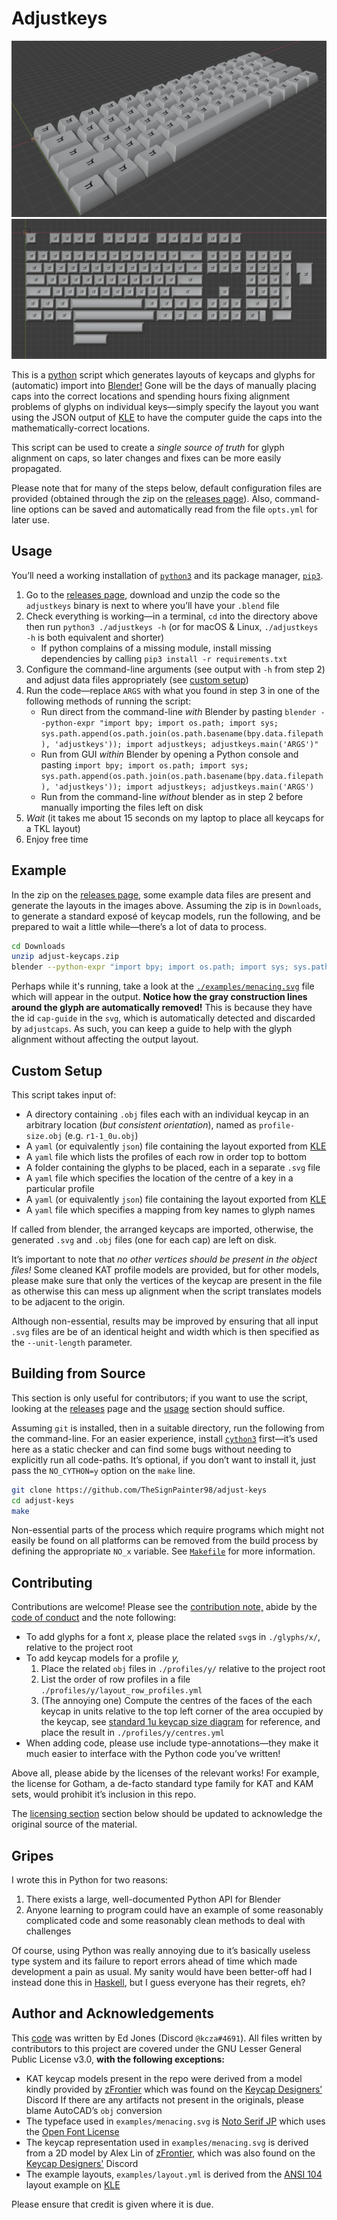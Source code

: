 # Adjustkeys

![An example adjustcaps layout in blender](https://raw.githubusercontent.com/TheSignPainter98/adjust-keys/master/img/menacing-60.png)
![An example adjustglyphs layout in blender](https://raw.githubusercontent.com/TheSignPainter98/adjust-keys/master/img/menacing-layout.png)

This is a [python][python] script which generates layouts of keycaps and glyphs for (automatic) import into [Blender!][blender]
Gone will be the days of manually placing caps into the correct locations and spending hours fixing alignment problems of glyphs on individual keys—simply specify the layout you want using the JSON output of [KLE][kle] to have the computer guide the caps into the mathematically-correct locations.

This script can be used to create a _single source of truth_ for glyph alignment on caps, so later changes and fixes can be more easily propagated.

Please note that for many of the steps below, default configuration files are provided (obtained through the zip on the [releases page][releases]).
Also, command-line options can be saved and automatically read from the file `opts.yml` for later use.

## Usage

You’ll need a working installation of [`python3`][python] and its package manager, [`pip3`][pip].

1. Go to the [releases page][releases], download and unzip the code so the `adjustkeys` binary is next to where you’ll have your `.blend` file
2. Check everything is working—in a terminal, `cd` into the directory above then run `python3 ./adjustkeys -h` (or for macOS &amp; Linux, `./adjustkeys -h` is both equivalent and shorter)
	- If python complains of a missing module, install missing dependencies by calling `pip3 install -r requirements.txt`
3. Configure the command-line arguments (see output with `-h` from step 2) and adjust data files appropriately (see [custom setup](#custom-setup))
4. Run the code—replace `ARGS` with what you found in step 3 in one of the following methods of running the script:
	- Run direct from the command-line _with_ Blender by pasting `blender --python-expr "import bpy; import os.path; import sys; sys.path.append(os.path.join(os.path.basename(bpy.data.filepath), 'adjustkeys')); import adjustkeys; adjustkeys.main('ARGS')"`
	- Run from GUI _within_ Blender by opening a Python console and pasting `import bpy; import os.path; import sys; sys.path.append(os.path.join(os.path.basename(bpy.data.filepath), 'adjustkeys')); import adjustkeys; adjustkeys.main('ARGS')`
	- Run from the command-line _without_ blender as in step 2 before manually importing the files left on disk
5. _Wait_ (it takes me about 15 seconds on my laptop to place all keycaps for a TKL layout)
6. Enjoy free time

## Example

In the zip on the [releases page][releases], some example data files are present and generate the layouts in the images above.
Assuming the zip is in `Downloads`, to generate a standard exposé of keycap models, run the following, and be prepared to wait a little while—there’s a lot of data to process.

```bash
cd Downloads
unzip adjust-keycaps.zip
blender --python-expr "import bpy; import os.path; import sys; sys.path.append(os.path.join(os.path.basename(bpy.data.filepath), 'adjustcaps')); import adjustcaps; adjustcaps.main('-v3')"
```

Perhaps while it's running, take a look at the [`./examples/menacing.svg`][menacing] file which will appear in the output.
**Notice how the gray construction lines around the glyph are automatically removed!**
This is because they have the id `cap-guide` in the `svg`, which is automatically detected and discarded by `adjustcaps`.
As such, you can keep a guide to help with the glyph alignment without affecting the output layout.

## Custom Setup

This script takes input of:

- A directory containing `.obj` files each with an individual keycap in an arbitrary location (_but consistent orientation_), named as `profile-size.obj` (e.g. `r1-1_0u.obj`)
- A `yaml` (or equivalently `json`) file containing the layout exported from [KLE][kle]
- A `yaml` file which lists the profiles of each row in order top to bottom
- A folder containing the glyphs to be placed, each in a separate `.svg` file
- A `yaml` file which specifies the location of the centre of a key in a particular profile
- A `yaml` (or equivalently `json`) file containing the layout exported from [KLE][kle]
- A `yaml` file which specifies a mapping from key names to glyph names

If called from blender, the arranged keycaps are imported, otherwise, the generated `.svg` and `.obj` files (one for each cap) are left on disk.

It’s important to note that _no other vertices should be present in the object files!_
Some cleaned KAT profile models are provided, but for other models, please make sure that only the vertices of the keycap are present in the file as otherwise this can mess up alignment when the script translates models to be adjacent to the origin.

Although non-essential, results may be improved by ensuring that all input `.svg` files are be of an identical height and width which is then specified as the `--unit-length` parameter.

## Building from Source

This section is only useful for contributors; if you want to use the script, looking at the [releases][releases] page and the [usage](#usage) section should suffice.

Assuming `git` is installed, then in a suitable directory, run the following from the command-line.
For an easier experience, install [`cython3`][cython] first—it’s used here as a static checker and can find some bugs without needing to explicitly run all code-paths.
It’s optional, if you don’t want to install it, just pass the `NO_CYTHON=y` option on the `make` line.

```bash
git clone https://github.com/TheSignPainter98/adjust-keys
cd adjust-keys
make
```

Non-essential parts of the process which require programs which might not easily be found on all platforms can be removed from the build process by defining the appropriate `NO_x` variable.
See [`Makefile`][makefile] for more information.

## Contributing

Contributions are welcome!
Please see the [contribution note,][contrib-note] abide by the [code of conduct][code-of-conduct] and the note following:

- To add glyphs for a font _x,_ please place the related `svg`s in `./glyphs/x/`, relative to the project root
- To add keycap models for a profile _y,_
	1. Place the related `obj` files in `./profiles/y/` relative to the project root
	2. List the order of row profiles in a file `./profiles/y/layout_row_profiles.yml`
	3. (The annoying one) Compute the centres of the faces of the each keycap in units relative to the top left corner of the area occupied by the keycap, see [standard 1u keycap size diagram][keycap-info] for reference, and place the result in `./profiles/y/centres.yml`
- When adding code, please use include type-annotations—they make it much easier to interface with the Python code you’ve written!

Above all, please abide by the licenses of the relevant works!
For example, the license for Gotham, a de-facto standard type family for KAT and KAM sets, would prohibit it’s inclusion in this repo.

The [licensing section](#author-and-acknowledgements) section below should be updated to acknowledge the original source of the material.

## Gripes

I wrote this in Python for two reasons:

1. There exists a large, well-documented Python API for Blender
2. Anyone learning to program could have an example of some reasonably complicated code and some reasonably clean methods to deal with challenges

Of course, using Python was really annoying due to it’s basically useless type system and its failure to report errors ahead of time which made development a pain as usual.
My sanity would have been better-off had I instead done this in [Haskell][haskell], but I guess everyone has their regrets, eh?

## Author and Acknowledgements

This [code][github] was written by Ed Jones (Discord `@kcza#4691`).
All files written by contributors to this project are covered under the GNU Lesser General Public License v3.0, **with the following exceptions:**

- KAT keycap models present in the repo were derived from a model kindly provided by [zFrontier][zfrontier] which was found on the [Keycap Designers’][keycap-designers-discord] Discord
  If there are any artifacts not present in the originals, please blame AutoCAD’s `obj` conversion
- The typeface used in `examples/menacing.svg` is [Noto Serif JP][noto-serif-jp] which uses the [Open Font License][ofl]
- The keycap representation used in `examples/menacing.svg` is derived from a 2D model by Alex Lin of [zFrontier][zfrontier], which was also found on the [Keycap Designers'][keycap-designers-discord] Discord
- The example layouts, `examples/layout.yml` is derived from the [ANSI 104][kle-ansi-104] layout example on [KLE][kle]

Please ensure that credit is given where it is due.

[blender]: https://www.blender.org
[contrib-note]: https://github.com/TheSignPainter98/adjust-keys/blob/master/.github/CONTRIBUTING.md
[code-of-conduct]: https://github.com/TheSignPainter98/adjust-keys/blob/master/.github/CODE_OF_CONDUCT.md
[cython]: https://cython.org
[github]: https://www.github.com/TheSignPainter98/adjust-keys
[haskell]: https://wiki.haskell.org/Introduction
[keycap-designers-discord]: https://discord.gg/93WN2uF
[keycap-info]: https://matt3o.com/anatomy-of-a-keyboard/
[kle]: http://www.keyboard-layout-editor.com "Keyboard layout editor"
[kle-ansi-104]: https://github.com/ijprest/keyboard-layout-editor/blob/master/layouts.json
[makefile]: https://github.com/TheSignPainter98/adjust-keys/blob/master/Makefile
[menacing]: https://raw.githubusercontent.com/TheSignPainter98/adjust-keys/master/examples/menacing.svg
[noto-serif-jp]: https://fonts.google.com/specimen/Noto+Serif+JP
[ofl]: https://scripts.sil.org/cms/scripts/page.php?site_id=nrsi&id=OFL
[pip]: https://pip.pypa.io/en/stable/
[python]: https://www.python.org
[releases]: https://www.github.com/TheSignPainter98/adjust-keys/releases
[zfrontier]: https://en.zfrontier.com
